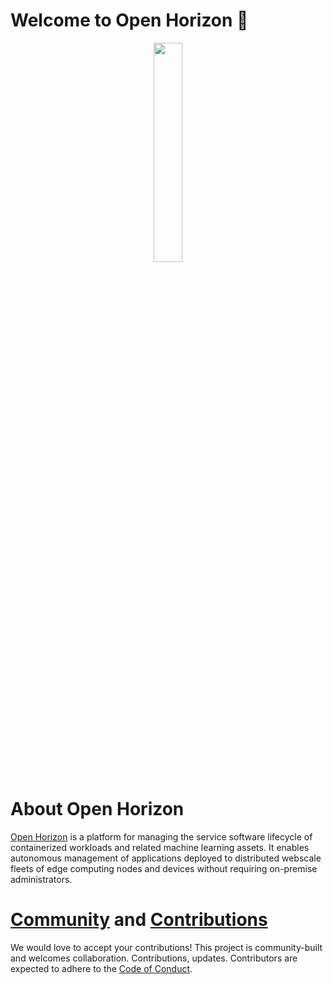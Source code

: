 # Welcome to Open Horizon 👋
<p align="center">
<img align="center" src="/profile/open-horizon-color.png" height="30%" width="30%"/>
</p>

# About Open Horizon

[Open Horizon](https://www.lfedge.org/projects/openhorizon/) is a platform for managing the service software lifecycle of containerized workloads and related machine learning assets. It enables autonomous management of applications deployed to distributed webscale fleets of edge computing nodes and devices without requiring on-premise administrators.

<p style="clear:both;">
<h1><a name="contributing"></a><a name="community"></a> <a href="https://chat.lfx.linuxfoundation.org/#/welcome">Community</a> and <a href="https://github.com/open-horizon/.github/blob/master/CONTRIBUTING. md">Contributions</a></h1>

<p> We would love to accept your contributions! This project is community-built and welcomes collaboration. Contributions, updates. Contributors are expected to adhere to the <a href="https://github.com/copen-horizon/.github/blob/master/CODE_OF_CONDUCT.md">Code of Conduct</a>.
</p>

